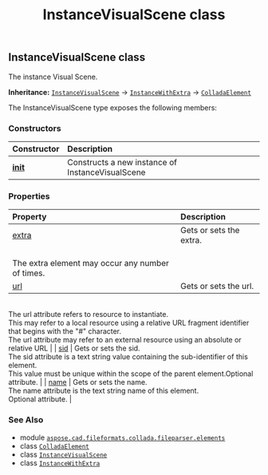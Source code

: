 ﻿---
title: InstanceVisualScene class
second_title: Aspose.CAD for Python via .NET API References
description: 
type: docs
weight: 570
url: /aspose.cad.fileformats.collada.fileparser.elements/instancevisualscene/
is_root: false
---

## InstanceVisualScene class

The instance Visual Scene.



**Inheritance:** [`InstanceVisualScene`](/cad/python-net/aspose.cad.fileformats.collada.fileparser.elements/instancevisualscene) → 
[`InstanceWithExtra`](/cad/python-net/aspose.cad.fileformats.collada.fileparser.elements/instancewithextra) → 
[`ColladaElement`](/cad/python-net/aspose.cad.fileformats.collada.fileparser.elements/colladaelement)



The InstanceVisualScene type exposes the following members:

### Constructors
| Constructor | Description |
| :- | :- |
| [__init__](/cad/python-net/aspose.cad.fileformats.collada.fileparser.elements/instancevisualscene/__init__/#) | Constructs a new instance of InstanceVisualScene |


### Properties
| Property | Description |
| :- | :- |
| [extra](/cad/python-net/aspose.cad.fileformats.collada.fileparser.elements/instancevisualscene/extra) | Gets or sets the extra.<br/>The extra element may occur any number of times. |
| [url](/cad/python-net/aspose.cad.fileformats.collada.fileparser.elements/instancevisualscene/url) | Gets or sets the url.<br/>The url attribute refers to resource to instantiate.<br/>This may refer to a local resource using a relative URL fragment identifier that begins with the "#" character.<br/>The url attribute may refer to an external resource using an absolute or relative URL |
| [sid](/cad/python-net/aspose.cad.fileformats.collada.fileparser.elements/instancevisualscene/sid) | Gets or sets the sid.<br/>The sid attribute is a text string value containing the sub-identifier of this element.<br/>This value must be unique within the scope of the parent element.Optional attribute. |
| [name](/cad/python-net/aspose.cad.fileformats.collada.fileparser.elements/instancevisualscene/name) | Gets or sets the name.<br/>The name attribute is the text string name of this element.<br/>Optional attribute. |



### See Also
* module [`aspose.cad.fileformats.collada.fileparser.elements`](..)
* class [`ColladaElement`](/cad/python-net/aspose.cad.fileformats.collada.fileparser.elements/colladaelement)
* class [`InstanceVisualScene`](/cad/python-net/aspose.cad.fileformats.collada.fileparser.elements/instancevisualscene)
* class [`InstanceWithExtra`](/cad/python-net/aspose.cad.fileformats.collada.fileparser.elements/instancewithextra)
